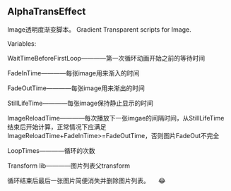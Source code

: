 AlphaTransEffect
--------------

Image透明度渐变脚本。
Gradient Transparent scripts for Image.

Variables:

WaitTimeBeforeFirstLoop————第一次循环动画开始之前的等待时间

FadeInTime————每张image用来渐入的时间

FadeOutTime————每张image用来渐出的时间

StillLifeTime————每张image保持静止显示的时间

ImageReloadTime————每次播放下一张imgae的间隔时间，从StillLifeTime结束后开始计算，正常情况下应满足ImageReloadTime+FadeInTime>=FadeOutTime，否则图片FadeOut不完全

LoopTimes————循环的次数

Transform lib————图片列表父transform

循环结束后最后一张图片简便消失并删除图片列表。
    
:joy:
